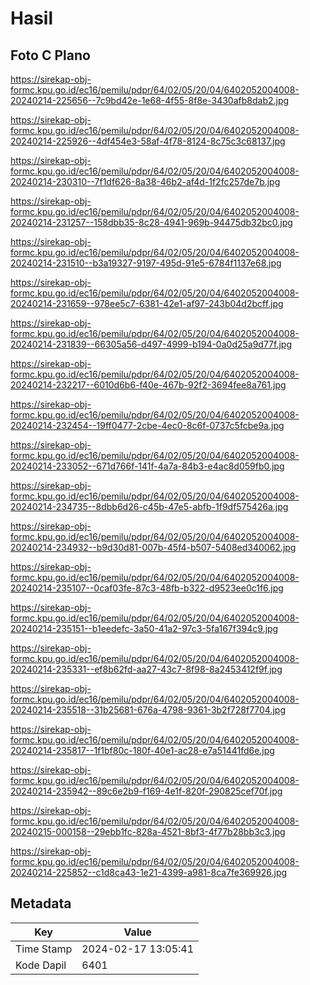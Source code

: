 # Hasil

## Foto C Plano

https://sirekap-obj-formc.kpu.go.id/ec16/pemilu/pdpr/64/02/05/20/04/6402052004008-20240214-225656--7c9bd42e-1e68-4f55-8f8e-3430afb8dab2.jpg

https://sirekap-obj-formc.kpu.go.id/ec16/pemilu/pdpr/64/02/05/20/04/6402052004008-20240214-225926--4df454e3-58af-4f78-8124-8c75c3c68137.jpg

https://sirekap-obj-formc.kpu.go.id/ec16/pemilu/pdpr/64/02/05/20/04/6402052004008-20240214-230310--7f1df626-8a38-46b2-af4d-1f2fc257de7b.jpg

https://sirekap-obj-formc.kpu.go.id/ec16/pemilu/pdpr/64/02/05/20/04/6402052004008-20240214-231257--158dbb35-8c28-4941-969b-94475db32bc0.jpg

https://sirekap-obj-formc.kpu.go.id/ec16/pemilu/pdpr/64/02/05/20/04/6402052004008-20240214-231510--b3a19327-9197-495d-91e5-6784f1137e68.jpg

https://sirekap-obj-formc.kpu.go.id/ec16/pemilu/pdpr/64/02/05/20/04/6402052004008-20240214-231659--978ee5c7-6381-42e1-af97-243b04d2bcff.jpg

https://sirekap-obj-formc.kpu.go.id/ec16/pemilu/pdpr/64/02/05/20/04/6402052004008-20240214-231839--66305a56-d497-4999-b194-0a0d25a9d77f.jpg

https://sirekap-obj-formc.kpu.go.id/ec16/pemilu/pdpr/64/02/05/20/04/6402052004008-20240214-232217--6010d6b6-f40e-467b-92f2-3694fee8a761.jpg

https://sirekap-obj-formc.kpu.go.id/ec16/pemilu/pdpr/64/02/05/20/04/6402052004008-20240214-232454--19ff0477-2cbe-4ec0-8c6f-0737c5fcbe9a.jpg

https://sirekap-obj-formc.kpu.go.id/ec16/pemilu/pdpr/64/02/05/20/04/6402052004008-20240214-233052--671d766f-141f-4a7a-84b3-e4ac8d059fb0.jpg

https://sirekap-obj-formc.kpu.go.id/ec16/pemilu/pdpr/64/02/05/20/04/6402052004008-20240214-234735--8dbb6d26-c45b-47e5-abfb-1f9df575426a.jpg

https://sirekap-obj-formc.kpu.go.id/ec16/pemilu/pdpr/64/02/05/20/04/6402052004008-20240214-234932--b9d30d81-007b-45f4-b507-5408ed340062.jpg

https://sirekap-obj-formc.kpu.go.id/ec16/pemilu/pdpr/64/02/05/20/04/6402052004008-20240214-235107--0caf03fe-87c3-48fb-b322-d9523ee0c1f6.jpg

https://sirekap-obj-formc.kpu.go.id/ec16/pemilu/pdpr/64/02/05/20/04/6402052004008-20240214-235151--b1eedefc-3a50-41a2-97c3-5fa167f394c9.jpg

https://sirekap-obj-formc.kpu.go.id/ec16/pemilu/pdpr/64/02/05/20/04/6402052004008-20240214-235331--ef8b62fd-aa27-43c7-8f98-8a2453412f9f.jpg

https://sirekap-obj-formc.kpu.go.id/ec16/pemilu/pdpr/64/02/05/20/04/6402052004008-20240214-235518--31b25681-676a-4798-9361-3b2f728f7704.jpg

https://sirekap-obj-formc.kpu.go.id/ec16/pemilu/pdpr/64/02/05/20/04/6402052004008-20240214-235817--1f1bf80c-180f-40e1-ac28-e7a51441fd6e.jpg

https://sirekap-obj-formc.kpu.go.id/ec16/pemilu/pdpr/64/02/05/20/04/6402052004008-20240214-235942--89c6e2b9-f169-4e1f-820f-290825cef70f.jpg

https://sirekap-obj-formc.kpu.go.id/ec16/pemilu/pdpr/64/02/05/20/04/6402052004008-20240215-000158--29ebb1fc-828a-4521-8bf3-4f77b28bb3c3.jpg

https://sirekap-obj-formc.kpu.go.id/ec16/pemilu/pdpr/64/02/05/20/04/6402052004008-20240214-225852--c1d8ca43-1e21-4399-a981-8ca7fe369926.jpg


## Metadata

| Key        | Value               |
| ---------- | ------------------- |
| Time Stamp | 2024-02-17 13:05:41 |
| Kode Dapil | 6401                |




